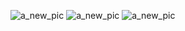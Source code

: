 ![a_new_pic](https://pbs.twimg.com/media/BAeuBsnCIAAUITV?format=jpg&name=small)
![a_new_pic](http://us.v-cdn.net/5019796/uploads/FileUpload/eb/44f317f8850ba74b64ba47b02d1bae.png)
![a_new_pic](http://us.v-cdn.net/5019796/uploads/FileUpload/eb/44f317f8850ba74b64ba47b02d1bae.png)
